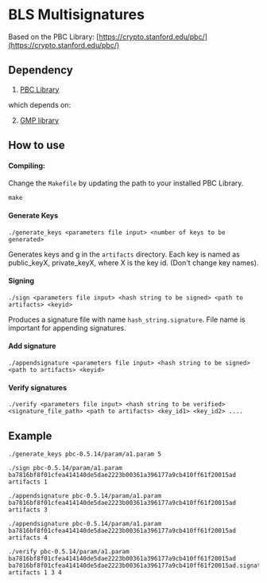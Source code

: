 # BLS Multisignatures

Based on the PBC Library: [https://crypto.stanford.edu/pbc/](https://crypto.stanford.edu/pbc/)

## Dependency

1. [PBC Library](https://crypto.stanford.edu/pbc/)

which depends on:

2. [GMP library](https://gmplib.org/)


## How to use

#### Compiling:

Change the `Makefile` by updating the path to your installed PBC Library.

```
make
```

#### Generate Keys

```
./generate_keys <parameters file input> <number of keys to be generated>
```

Generates keys and g in the `artifacts` directory. Each key is named as public_keyX, private_keyX, where X is the key id.  (Don't change key names).

#### Signing

```
./sign <parameters file input> <hash string to be signed> <path to artifacts> <keyid>
```

Produces a signature file with name `hash_string.signature`.
File name is important for appending signatures.

#### Add signature

```
./appendsignature <parameters file input> <hash string to be signed> <path to artifacts> <keyid>
```

#### Verify signatures

```
./verify <parameters file input> <hash string to be verified> <signature_file_path> <path to artifacts> <key_id1> <key_id2> ....

```

## Example

```
./generate_keys pbc-0.5.14/param/a1.param 5

./sign pbc-0.5.14/param/a1.param ba7816bf8f01cfea414140de5dae2223b00361a396177a9cb410ff61f20015ad artifacts 1

./appendsignature pbc-0.5.14/param/a1.param ba7816bf8f01cfea414140de5dae2223b00361a396177a9cb410ff61f20015ad artifacts 3

./appendsignature pbc-0.5.14/param/a1.param ba7816bf8f01cfea414140de5dae2223b00361a396177a9cb410ff61f20015ad artifacts 4

./verify pbc-0.5.14/param/a1.param ba7816bf8f01cfea414140de5dae2223b00361a396177a9cb410ff61f20015ad ba7816bf8f01cfea414140de5dae2223b00361a396177a9cb410ff61f20015ad.signature artifacts 1 3 4

